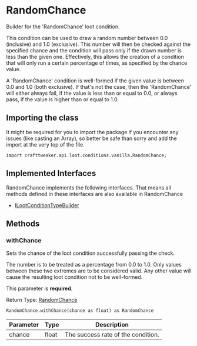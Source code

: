 # RandomChance

Builder for the 'RandomChance' loot condition.

 This condition can be used to draw a random number between 0.0 (inclusive) and 1.0 (exclusive). This number will then
 be checked against the specified chance and the condition will pass only if the drawn number is less than the given
 one. Effectively, this allows the creation of a condition that will only run a certain percentage of times, as
 specified by the chance value.

 A 'RandomChance' condition is well-formed if the given value is between 0.0 and 1.0 (both exclusive). If that's not
 the case, then the 'RandomChance' will either always fail, if the value is less than or equal to 0.0, or always pass,
 if the value is higher than or equal to 1.0.

## Importing the class

It might be required for you to import the package if you encounter any issues (like casting an Array), so better be safe than sorry and add the import at the very top of the file.
```zenscript
import crafttweaker.api.loot.conditions.vanilla.RandomChance;
```


## Implemented Interfaces
RandomChance implements the following interfaces. That means all methods defined in these interfaces are also available in RandomChance

- [ILootConditionTypeBuilder](/vanilla/api/loot/conditions/ILootConditionTypeBuilder)

## Methods

### withChance

Sets the chance of the loot condition successfully passing the check.

 The number is to be treated as a percentage from 0.0 to 1.0. Only values between these two extremes are to be
 considered valid. Any other value will cause the resulting loot condition not to be well-formed.

 This parameter is <strong>required</strong>.

Return Type: [RandomChance](/vanilla/api/loot/conditions/vanilla/RandomChance)

```zenscript
RandomChance.withChance(chance as float) as RandomChance
```

| Parameter | Type | Description |
|-----------|------|-------------|
| chance | float | The success rate of the condition. |



